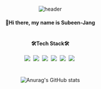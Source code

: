 <div align=center> 

![header](https://capsule-render.vercel.app/api?type=waving&color=auto&height=200&section=header&text=JANG%20SUBEEN&fontSize=50&animation=fadeIn&fontAlignY=38)



#### 👋Hi there, my name is Subeen-Jang



#
#### 🛠️Tech Stack🛠️
<img src="https://img.shields.io/badge/Java-007396?style=flat-square&logo=Java&logoColor=white"/>&nbsp;
<img src="https://img.shields.io/badge/css3-1572B6?style=flat-square&logo=css3&logoColor=white"/>&nbsp;
<img src="https://img.shields.io/badge/HTML5-E34F26?style=flat-square&logo=HTML5&logoColor=white&logoWidt=40"/>&nbsp;
<img src="https://img.shields.io/badge/JavaScript-F7DF1E?style=flat-square&logo=JavaScript&logoColor=white&logoWidt=40"/>&nbsp;
<img src="https://img.shields.io/badge/Oracle-F80000?style=flat-square&logo=Oracle&logoColor=white&logoWidt=40"/>&nbsp;
<img src="https://img.shields.io/badge/spring-success?style=flat-square&logo=spring&logoColor=white&logoWidt=40"/>&nbsp;

  
#
![Anurag's GitHub stats](https://github-readme-stats.vercel.app/api?username=Subeen-Jang&show_icons=true&theme=swift)

</div>  

<!--![footer](https://capsule-render.vercel.app/api?type=waving&color=auto&height=100&section=footer&animation=fadeIn)-->



<!--
**Subeen-Jang/Subeen-Jang** is a ✨ _special_ ✨ repository because its `README.md` (this file) appears on your GitHub profile.

Here are some ideas to get you started:

- 🔭 I’m currently working on ...
- 🌱 I’m currently learning ...
- 👯 I’m looking to collaborate on ...
- 🤔 I’m looking for help with ...
- 💬 Ask me about ...
- 📫 How to reach me: ...
- 😄 Pronouns: ...
- ⚡ Fun fact: ...
-->
